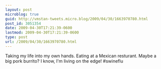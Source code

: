 ```yaml
---
layout: post
microblog: true
guid: http://vmstan-tweets.micro.blog/2009/04/30/1663970780.html
post_id: 3051354
date: 2009-04-30T17:21:39-0600
lastmod: 2009-04-30T17:21:39-0600
type: post
url: /2009/04/30/1663970780.html
---
```

Taking my life into my own hands. Eating at a Mexican resturant. Maybe a big pork burrito? I know, I'm living on the edge! #swineflu
